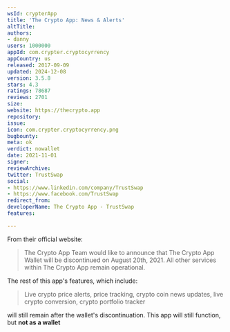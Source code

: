 ```yaml
---
wsId: crypterApp
title: 'The Crypto App: News & Alerts'
altTitle: 
authors:
- danny
users: 1000000
appId: com.crypter.cryptocyrrency
appCountry: us
released: 2017-09-09
updated: 2024-12-08
version: 3.5.8
stars: 4.3
ratings: 78687
reviews: 2701
size: 
website: https://thecrypto.app
repository: 
issue: 
icon: com.crypter.cryptocyrrency.png
bugbounty: 
meta: ok
verdict: nowallet
date: 2021-11-01
signer: 
reviewArchive: 
twitter: TrustSwap
social:
- https://www.linkedin.com/company/TrustSwap
- https://www.facebook.com/TrustSwap
redirect_from: 
developerName: The Crypto App - TrustSwap
features: 

---
```


From their official website: 

> The Crypto App Team would like to announce that The Crypto App Wallet will be discontinued on August 20th, 2021. All other services within The Crypto App remain operational.

The rest of this app's features, which include:

> Live crypto price alerts, price tracking, crypto coin news updates, live crypto conversion, crypto portfolio tracker

will still remain after the wallet's discontinuation. This app will still function, but **not as a wallet**
